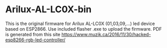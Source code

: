 # Arilux-AL-LC0X-bin
This is the original firmware for  Arilux AL-LC0X (01,03,09,...) led device based on ESP2866. Use included flasher .exe to upload the firmware.
PDF is generated from this site https://www.muzik.ca/2016/11/30/hacked-esp8266-rgb-led-controller/
